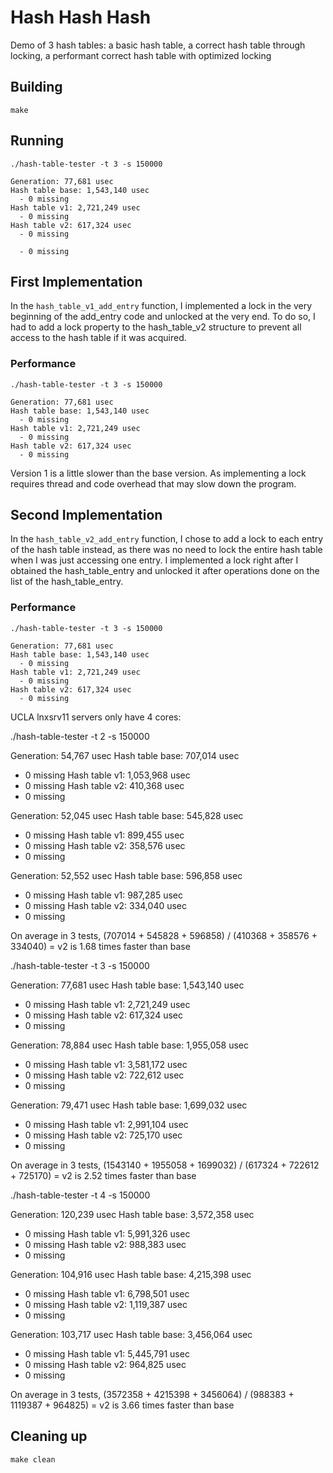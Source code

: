 # Hash Hash Hash
Demo of 3 hash tables: a basic hash table, a correct hash table through locking, a performant correct hash table with optimized locking

## Building
```shell
make
```

## Running
```shell
./hash-table-tester -t 3 -s 150000

Generation: 77,681 usec
Hash table base: 1,543,140 usec
  - 0 missing
Hash table v1: 2,721,249 usec
  - 0 missing
Hash table v2: 617,324 usec
  - 0 missing

  - 0 missing
```

## First Implementation
In the `hash_table_v1_add_entry` function, I implemented a lock in the very beginning of the add_entry code and unlocked at the very end.
To do so, I had to add a lock property to the hash_table_v2 structure to prevent all access to the hash table if it was acquired.

### Performance
```shell
./hash-table-tester -t 3 -s 150000

Generation: 77,681 usec
Hash table base: 1,543,140 usec
  - 0 missing
Hash table v1: 2,721,249 usec
  - 0 missing
Hash table v2: 617,324 usec
  - 0 missing

```
Version 1 is a little slower than the base version. As implementing a lock requires thread and code overhead that may slow down the program.

## Second Implementation
In the `hash_table_v2_add_entry` function, I chose to add a lock to each entry of the hash table instead, as there was no need to lock the
entire hash table when I was just accessing one entry. I implemented a lock right after I obtained the hash_table_entry and unlocked it
after operations done on the list of the hash_table_entry.

### Performance
```shell
./hash-table-tester -t 3 -s 150000

Generation: 77,681 usec
Hash table base: 1,543,140 usec
  - 0 missing
Hash table v1: 2,721,249 usec
  - 0 missing
Hash table v2: 617,324 usec
  - 0 missing

```
UCLA lnxsrv11 servers only have 4 cores:

./hash-table-tester -t 2 -s 150000

Generation: 54,767 usec
Hash table base: 707,014 usec
  - 0 missing
Hash table v1: 1,053,968 usec
  - 0 missing
Hash table v2: 410,368 usec
  - 0 missing

Generation: 52,045 usec
Hash table base: 545,828 usec
  - 0 missing
Hash table v1: 899,455 usec
  - 0 missing
Hash table v2: 358,576 usec
  - 0 missing

Generation: 52,552 usec
Hash table base: 596,858 usec
  - 0 missing
Hash table v1: 987,285 usec
  - 0 missing
Hash table v2: 334,040 usec
  - 0 missing

On average in 3 tests, (707014 + 545828 + 596858) / (410368 + 358576 + 334040) = v2 is 1.68 times faster than base


./hash-table-tester -t 3 -s 150000

Generation: 77,681 usec
Hash table base: 1,543,140 usec
  - 0 missing
Hash table v1: 2,721,249 usec
  - 0 missing
Hash table v2: 617,324 usec
  - 0 missing

Generation: 78,884 usec
Hash table base: 1,955,058 usec
  - 0 missing
Hash table v1: 3,581,172 usec
  - 0 missing
Hash table v2: 722,612 usec
  - 0 missing

Generation: 79,471 usec
Hash table base: 1,699,032 usec
  - 0 missing
Hash table v1: 2,991,104 usec
  - 0 missing
Hash table v2: 725,170 usec
  - 0 missing

On average in 3 tests, (1543140 + 1955058 + 1699032) / (617324 + 722612 + 725170) = v2 is 2.52 times faster than base


./hash-table-tester -t 4 -s 150000

Generation: 120,239 usec
Hash table base: 3,572,358 usec
  - 0 missing
Hash table v1: 5,991,326 usec
  - 0 missing
Hash table v2: 988,383 usec
  - 0 missing

Generation: 104,916 usec
Hash table base: 4,215,398 usec
  - 0 missing
Hash table v1: 6,798,501 usec
  - 0 missing
Hash table v2: 1,119,387 usec
  - 0 missing

Generation: 103,717 usec
Hash table base: 3,456,064 usec
  - 0 missing
Hash table v1: 5,445,791 usec
  - 0 missing
Hash table v2: 964,825 usec
  - 0 missing

On average in 3 tests, (3572358 + 4215398 + 3456064) / (988383 + 1119387 + 964825) = v2 is 3.66 times faster than base

## Cleaning up
```shell
make clean
```